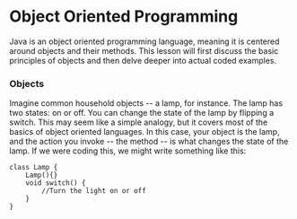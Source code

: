 # Object Oriented Programming
Java is an object oriented programming language, meaning it is centered around objects and their methods. This lesson will first discuss the basic principles of objects and then delve deeper into actual coded examples.
### Objects
Imagine common household objects -- a lamp, for instance. The lamp has two states: on or off. You can change the state of the lamp by flipping a switch. This may seem like a simple analogy, but it covers most of the basics of object oriented languages. In this case, your object is the lamp, and the action you invoke -- the method -- is what changes the state of the lamp. If we were coding this, we might write something like this:
```
class Lamp {
	Lamp(){}
	void switch() {
		//Turn the light on or off 
	}
}
```
